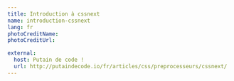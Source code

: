 ```yaml
---
title: Introduction à cssnext
name: introduction-cssnext
lang: fr
photoCreditName: 
photoCreditUrl:

external: 
  host: Putain de code !
  url: http://putaindecode.io/fr/articles/css/preprocesseurs/cssnext/
---
```


